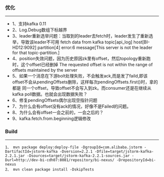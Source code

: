 ### 优化
---
* 1、支持kafka 0.11
* 2、Log.Debug数组下标越界
* 3、leader重新选举问题：当取到的leader去fetch时，leader发生了重新选举，导致该leader不可用
    fetch data from kafka topic[api_log] host[BI-HD12:9092] partition[4] error:6 message[This server is not the leader for that topic-partition.]
* 4、position失效问题，因为历史原因zk里有offset，然后topology重新跑时，这个offset已经删掉
    The requested offset is not within the range of offsets maintained by the server
* 5、如果一个消息在下游bolt处理失败，不会触发ack,而是发了faild,即该offset不会从pendingOffsets删除，这样每次pendingOffsets.first()时，拿的都是
     同一个offset，导致offset不会写入到zk。而consumer还是在继续从kafka poll数据。也就会出现数据失败？
* 6、修复pendingOffsets偶尔出现空指针问题
* 7、为什么会有offset没有ack的情况，好像不是Failed的问题。
* 8、为什么会有offset一会之前的，一会之后的？
* 9、kafka.fetch.from.beginning逻辑修改
### Build
---
```
1、 mvn package deploy:deploy-file -DgroupId=com.alibaba.jstorm -DartifactId=jstorm-kafka -Dversion=2.2.1 -Dfile=target/jstorm-kafka-2.2.1.jar -Dsources=target/jstorm-kafka-2.2.1-sources.jar -Durl=http://dev-bi-cdh07:8081/repository/bi-nexus/ -DrepositoryId=bi-nexus
2、 mvn clean package install -DskipTests
```